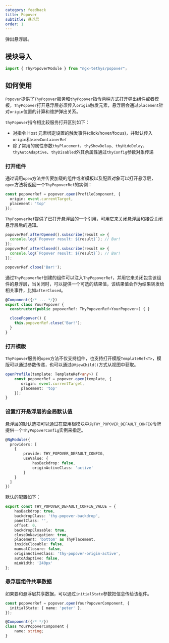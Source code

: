 ```yaml
---
category: feedback
title: Popover
subtitle: 悬浮层
order: 1
---
```


<alert>弹出悬浮层。</alert>

## 模块导入
```ts
import { ThyPopoverModule } from "ngx-tethys/popover";
```

## 如何使用
`Popover`提供了`ThyPopover`服务和`thyPopover`指令两种方式打开弹出组件或者模板，`ThyPopover`打开悬浮层必须传入`origin`触发元素，悬浮层会通过`placement`针对`origin`位置的计算和维护弹出关系。

`thyPopover`指令相比较服务打开区别如下：
- 对指令 Host 元素绑定设置的触发事件(click/hover/focus)，并默认传入`origin`和`viewContainerRef`
- 除了常用的属性参数`thyPlacement`、`thyShowDelay`、`thyHideDelay`、`thyAutoAdaptive`、`thyDisabled`外其余属性通过`thyConfig`参数对象传递

### 打开组件
通过调用`open`方法并传要加载的组件或者模板以及配置对象可以打开悬浮层，`open`方法将返回一个`ThyPopoverRef`的实例：
```ts
const popoverRef = popover.open(ProfileComponent, {
  origin: event.currentTarget,
  placement: 'top'
});
```

`ThyPopoverRef`提供了已打开悬浮层的一个引用，可用它来关闭悬浮层和接受关闭悬浮层后的通知。
```ts
popoverRef.afterOpened().subscribe(result => {
  console.log(`Popover result: ${result}`); // Bar!
});
popoverRef.afterClosed().subscribe(result => {
  console.log(`Popover result: ${result}`); // Bar!
});

popoverRef.close('Bar!');
```

通过`ThyPopoverRef`创建的组件可以注入`ThyPopoverRef`，并用它来关闭包含该组件的悬浮层，当关闭时，可以提供一个可选的结果值，该结果值会作为结果转发给相关事件，比如`afterClosed`。

```ts
@Component({/* ... */})
export class YourPopover {
  constructor(public popoverRef: ThyPopoverRef<YourPopover>) { }

  closePopover() {
    this.popoverRef.close('Bar!');
  }
}
```

### 打开模版

`ThyPopover`服务的`open`方法不仅支持组件，也支持打开模版`TemplateRef<T>`，模版可以通过参数传递，也可以通过`@ViewChild()`方式从视图中获取。

```ts
openProfile(template: TemplateRef<any>) {
    const popoverRef = popover.open(template, {
       origin: event.currentTarget,
       placement: 'top'
    });
}
```

### 设置打开悬浮层的全局默认值

悬浮层的默认选项可以通过在应用根模块中为`THY_POPOVER_DEFAULT_CONFIG`令牌提供一个`ThyPopoverConfig`实例来指定。

```ts
@NgModule({
  providers: [
    {
        provide: THY_POPOVER_DEFAULT_CONFIG,
        useValue: {
            hasBackdrop: false,
            originActiveClass: 'active'
        }
    }
  ]
})
```
默认的配置如下：
```ts
export const THY_POPOVER_DEFAULT_CONFIG_VALUE = {
    hasBackdrop: true,
    backdropClass: 'thy-popover-backdrop',
    panelClass: '',
    offset: 0,
    backdropClosable: true,
    closeOnNavigation: true,
    placement: 'bottom' as ThyPlacement,
    insideClosable: false,
    manualClosure: false,
    originActiveClass: 'thy-popover-origin-active',
    autoAdaptive: false,
    minWidth: '240px'
};
```

### 悬浮层组件共享数据
如果要和悬浮层共享数据，可以通过`initialState`参数把信息传给该组件。

```ts
const popoverRef = popover.open(YourPopoverComponent, {
  initialState: { name: 'peter' },
});

@Component({/* */})
class YourPopoverComponent {
    name: string;
}
```

<examples />
